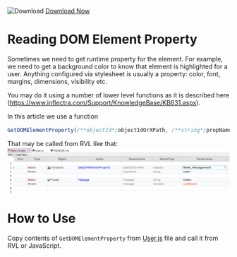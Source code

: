 ![Download](https://github.githubassets.com/images/icons/emoji/unicode/23ec.png?v8) [Download Now](https://inflectra.github.io/DownGit/#/home?url=https://github.com/Inflectra/rapise-powerpack/tree/master/GetDOMElementProperty)


# Reading DOM Element Property

Sometimes we need to get runtime property for the element. For example, we need to get a background color to know that element is highlighted for a user. Anything configured via stylesheet is usually a property: color, font, margins, dimensions, visibility etc.

You may do it using a number of lower level functions as it is described here (https://www.inflectra.com/Support/KnowledgeBase/KB631.aspx).

In this article we use a function
```javascript
GetDOMElementProperty(/**objectId*/objectIdOrXPath, /**string*/propName)
```

That may be called from RVL like that:
![RVL](img/getcolor.png)


# How to Use

Copy contents of `GetDOMElementProperty` from [User.js](User.js) file and call it from RVL or JavaScript.